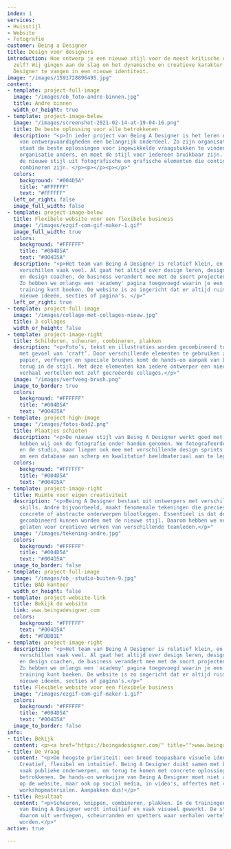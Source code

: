 ```yaml
---
index: 1
services:
- Huisstijl
- Website
- Fotografie
customer: Being a Designer
title: Design voor designers
introduction: Hoe ontwerp je een nieuwe stijl voor de meest kritische ogen - van designers
  zelf? Wij gingen aan de slag om het dynamische en creatieve karakter van Being A
  Designer te vangen in een nieuwe identiteit.
image: "/images/1591728896495.jpg"
content:
- template: project-full-image
  image: "/images/ob_foto-andre-binnen.jpg"
  title: Andre binnen
  width_or_height: true
- template: project-image-below
  image: "/images/screenshot-2021-02-14-at-19-04-16.png"
  title: De beste oplossing voor alle betrokkenen
  description: "<p>In ieder project van Being A Designer is het leren en toepassen
    van ontwerpvaardigheden een belangrijk onderdeel. Zo zijn organisaties zelf in
    staat de beste oplossingen voor ingewikkelde vraagstukken te vinden. Toch is elke
    organisatie anders, en moet de stijl voor iedereen bruikbaar zijn. Daarom bestaat
    de nieuwe stijl uit fotografische en grafische elementen die continu opnieuw te
    combineren zijn. </p><p></p><p></p>"
  colors:
    background: "#004D5A"
    title: "#FFFFFF"
    text: "#FFFFFF"
  left_or_right: false
  image_full_width: false
- template: project-image-below
  title: Flexibele website voor een flexibele business
  image: "/images/ezgif-com-gif-maker-1.gif"
  image_full_width: true
  colors:
    background: "#FFFFFF"
    title: "#004D5A"
    text: "#004D5A"
  description: "<p>Het team van Being A Designer is relatief klein, en de opdrachten
    verschillen vaak veel. Al gaat het altijd over design leren, design toepassen
    en design coachen, de business verandert mee met de soort projecten die er spelen.
    Zo hebben we onlangs een 'academy' pagina toegevoegd waarin je een design gerelateerde
    training kunt boeken. De website is zo ingericht dat er altijd ruimte is voor
    nieuwe ideeën, secties of pagina's. </p>"
  left_or_right: true
- template: project-full-image
  image: "/images/collage-met-collages-nieuw.jpg"
  title: 3 collages
  width_or_height: false
- template: project-image-right
  title: Schilderen, scheuren, combineren, plakken
  description: "<p>Foto’s, tekst en illustraties worden gecombineerd tot een collage
    met gevoel van ‘craft’. Door verschillende elementen te gebruiken zoals gescheurd
    papier, verfvegen en speciale brushes komt de hands-on aanpak van Being A Designer
    terug in de stijl. Met deze elementen kan iedere ontwerper een nieuw en eigen
    verhaal vertellen met zelf gecreëerde collages.</p>"
  image: "/images/verfveeg-brush.png"
  image_to_border: true
  colors:
    background: "#FFFFFF"
    title: "#004D5A"
    text: "#004D5A"
- template: project-high-image
  image: "/images/fotos-bad2.png"
  title: Plaatjes schieten
  description: "<p>De nieuwe stijl van Being A Designer werkt goed met foto's. Daarom
    hebben wij ook de fotografie onder handen genomen. We fotografeerden het team
    en de studio, maar liepen ook mee met verschillende design sprints en trainingen
    om een database aan scherp en kwalitatief beeldmateriaal aan te leggen.</p>"
  colors:
    background: "#FFFFFF"
    title: "#004D5A"
    text: "#004D5A"
- template: project-image-right
  title: Ruimte voor eigen creativiteit
  description: "<p>Being A Designer bestaat uit ontwerpers met verschillende creatieve
    skills. André bijvoorbeeld, maakt fenomenale tekeningen die precies de juiste
    concrete of abstracte onderwerpen blootleggen. Essentieel is dat deze tekeningen
    gecombineerd kunnen worden met de nieuwe stijl. Daarom hebben we veel ruimte over
    gelaten voor creatieve werken van verschillende teamleden.</p>"
  image: "/images/tekening-andre.jpg"
  colors:
    background: "#FFFFFF"
    title: "#004D5A"
    text: "#004D5A"
  image_to_border: false
- template: project-full-image
  image: "/images/ob_-studio-buiten-9.jpg"
  title: BAD kantoor
  width_or_height: false
- template: project-website-link
  title: Bekijk de website
  link: www.beingadesigner.com
  colors:
    background: "#FFFFFF"
    text: "#004D5A"
    dot: "#FDBB1E"
- template: project-image-right
  description: "<p>Het team van Being A Designer is relatief klein, en de opdrachten
    verschillen vaak veel. Al gaat het altijd over design leren, design toepassen
    en design coachen, de business verandert mee met de soort projecten die er spelen.
    Zo hebben we onlangs een 'academy' pagina toegevoegd waarin je een design gerelateerde
    training kunt boeken. De website is zo ingericht dat er altijd ruimte is voor
    nieuwe ideeën, secties of pagina's.</p>"
  title: Flexibele website voor een flexibele business
  image: "/images/ezgif-com-gif-maker-1.gif"
  colors:
    background: "#FFFFFF"
    title: "#004D5A"
    text: "#004D5A"
  image_to_border: false
info:
- title: Bekijk
  content: <p><a href="https://beingadesigner.com/" title="">www.beingadesigner.com</a></p>
- title: De Vraag
  content: "<p>De hoogste prioriteit: een breed toepasbare visuele identiteit. Uitstraling?
    Creatief, flexibel en intuïtief. Being A Designer duikt samen met klanten in abstracte,
    vaak publieke onderwerpen, om terug te komen met concrete oplossingen voor alle
    betrokkenen. De hands-on werkwijze van Being A Designer moet niet alleen terugkomen
    op de website, maar ook op social media, in video's, offertes met verhalen en
    workshopmaterialen. Aanpakken dus!</p>"
- title: Resultaat
  content: "<p>Scheuren, knippen, combineren, plakken. In de trainingen en trajecten
    van Being A Designer wordt intuïtief en vaak visueel gewerkt. De stijl bestaat
    daarom uit verfvegen, scheurranden en spetters waar verhalen verteld mee kunnen
    worden.</p>"
active: true

---
```


